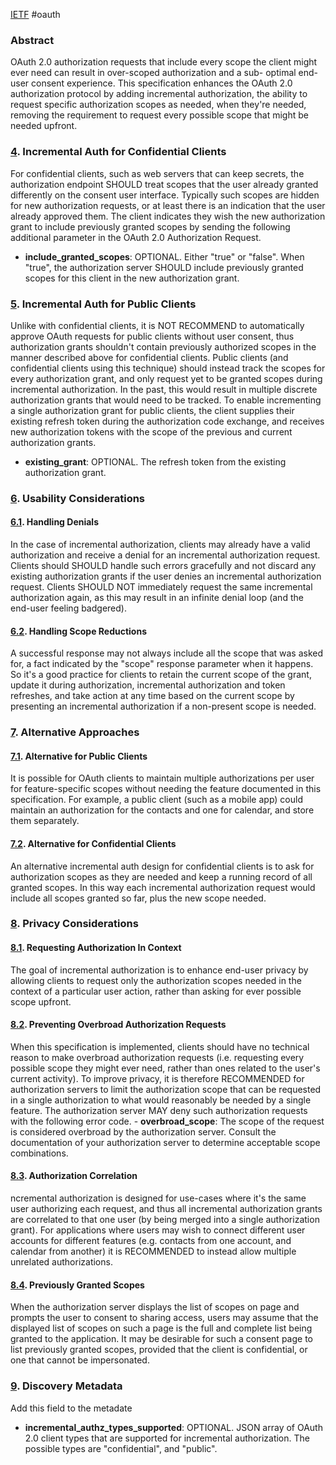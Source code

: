 [IETF](https://datatracker.ietf.org/doc/html/draft-ietf-oauth-incremental-authz)
#oauth

### Abstract
OAuth 2.0 authorization requests that include every scope the client might ever need can result in over-scoped authorization and a sub- optimal end-user consent experience.  This specification enhances the OAuth 2.0 authorization protocol by adding incremental authorization, the ability to request specific authorization scopes as needed, when they're needed, removing the requirement to request every possible scope that might be needed upfront.


### [4](https://datatracker.ietf.org/doc/html/draft-ietf-oauth-incremental-authz#section-4).  Incremental Auth for Confidential Clients
For confidential clients, such as web servers that can keep secrets, the authorization endpoint SHOULD treat scopes that the user already granted differently on the consent user interface.  Typically such scopes are hidden for new authorization requests, or at least there is an indication that the user already approved them.
The client indicates they wish the new authorization grant to include previously granted scopes by sending the following additional parameter in the OAuth 2.0 Authorization Request.
- **include_granted_scopes**:  OPTIONAL.  Either "true" or "false".  When "true", the authorization server SHOULD include previously granted scopes for this client in the new authorization grant.

### [5](https://datatracker.ietf.org/doc/html/draft-ietf-oauth-incremental-authz#section-5).  Incremental Auth for Public Clients
Unlike with confidential clients, it is NOT RECOMMEND to automatically approve OAuth requests for public clients without user consent, thus authorization grants shouldn't contain previously authorized scopes in the manner described above for confidential clients.
Public clients (and confidential clients using this technique) should instead track the scopes for every authorization grant, and only request yet to be granted scopes during incremental authorization. In the past, this would result in multiple discrete authorization grants that would need to be tracked.  To enable incrementing a single authorization grant for public clients, the client supplies their existing refresh token during the authorization code exchange, and receives new authorization tokens with the scope of the previous and current authorization grants.

- **existing_grant**:  OPTIONAL.  The refresh token from the existing authorization grant.

### [6](https://datatracker.ietf.org/doc/html/draft-ietf-oauth-incremental-authz#section-6).  Usability Considerations
#### [6.1](https://datatracker.ietf.org/doc/html/draft-ietf-oauth-incremental-authz#section-6.1).  Handling Denials
In the case of incremental authorization, clients may already have a valid authorization and receive a denial for an incremental authorization request. Clients should SHOULD handle such errors gracefully and not discard any existing authorization grants if the user denies an incremental authorization request. Clients SHOULD NOT immediately request the same incremental authorization again, as this may result in an infinite denial loop (and the end-user feeling badgered).

#### [6.2](https://datatracker.ietf.org/doc/html/draft-ietf-oauth-incremental-authz#section-6.2).  Handling Scope Reductions
A successful response may not always include all the scope that was asked for, a fact indicated by the "scope" response parameter when it happens.
So it's a good practice for clients to retain the current scope of the grant, update it during authorization, incremental authorization and token refreshes, and take action at any time based on the current scope by presenting an incremental authorization if a non-present scope is needed.

### [7](https://datatracker.ietf.org/doc/html/draft-ietf-oauth-incremental-authz#section-7).  Alternative Approaches
#### [7.1](https://datatracker.ietf.org/doc/html/draft-ietf-oauth-incremental-authz#section-7.1).  Alternative for Public Clients
It is possible for OAuth clients to maintain multiple authorizations per user for feature-specific scopes without needing the feature documented in this specification.  For example, a public client (such as a mobile app) could maintain an authorization for the contacts and one for calendar, and store them separately.

#### [7.2](https://datatracker.ietf.org/doc/html/draft-ietf-oauth-incremental-authz#section-7.2).  Alternative for Confidential Clients
An alternative incremental auth design for confidential clients is to ask for authorization scopes as they are needed and keep a running record of all granted scopes. In this way each incremental authorization request would include all scopes granted so far, plus the new scope needed.

### [8](https://datatracker.ietf.org/doc/html/draft-ietf-oauth-incremental-authz#section-8).  Privacy Considerations
#### [8.1](https://datatracker.ietf.org/doc/html/draft-ietf-oauth-incremental-authz#section-8.1).  Requesting Authorization In Context
The goal of incremental authorization is to enhance end-user privacy by allowing clients to request only the authorization scopes needed in the context of a particular user action, rather than asking for ever possible scope upfront.


#### [8.2](https://datatracker.ietf.org/doc/html/draft-ietf-oauth-incremental-authz#section-8.2).  Preventing Overbroad Authorization Requests 
When this specification is implemented, clients should have no technical reason to make overbroad authorization requests (i.e. requesting every possible scope they might ever need, rather than ones related to the user's current activity).  To improve privacy, it is therefore RECOMMENDED for authorization servers to limit the authorization scope that can be requested in a single authorization to what would reasonably be needed by a single feature. The authorization server MAY deny such authorization requests with the following error code. - **overbroad_scope**: The scope of the request is considered overbroad by the authorization server.  Consult the documentation of your authorization server to determine acceptable scope combinations.

#### [8.3](https://datatracker.ietf.org/doc/html/draft-ietf-oauth-incremental-authz#section-8.3).  Authorization Correlation
ncremental authorization is designed for use-cases where it's the same user authorizing each request, and thus all incremental authorization grants are correlated to that one user (by being merged into a single authorization grant).  For applications where users may wish to connect different user accounts for different features (e.g. contacts from one account, and calendar from another) it is RECOMMENDED to instead allow multiple unrelated authorizations.

#### [8.4](https://datatracker.ietf.org/doc/html/draft-ietf-oauth-incremental-authz#section-8.4).  Previously Granted Scopes
When the authorization server displays the list of scopes on page and prompts the user to consent to sharing access, users may assume that the displayed list of scopes on such a page is the full and complete list being granted to the application.  It may be desirable for such a consent page to list previously granted scopes, provided that the client is confidential, or one that cannot be impersonated.

### [9](https://datatracker.ietf.org/doc/html/draft-ietf-oauth-incremental-authz#section-9).  Discovery Metadata
Add this field to the metadate
- **incremental_authz_types_supported**: OPTIONAL.  JSON array of OAuth 2.0 client types that are supported for incremental authorization. The possible types are "confidential", and "public".


